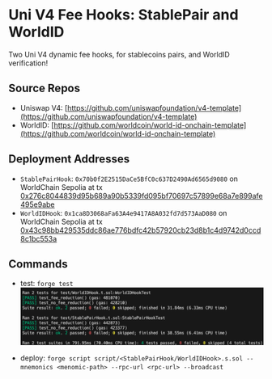# Uni V4 Fee Hooks: StablePair and WorldID

Two Uni V4 dynamic fee hooks, for stablecoins pairs, and WorldID verification!

## Source Repos

- Uniswap V4: [https://github.com/uniswapfoundation/v4-template](https://github.com/uniswapfoundation/v4-template)
- WorldID: [https://github.com/worldcoin/world-id-onchain-template](https://github.com/worldcoin/world-id-onchain-template)

## Deployment Addresses

- `StablePairHook`: `0x70b0f2E2515DaCe5BfC0c637D2490Ad6565d9080` on WorldChain Sepolia at tx [0x276c8044839d95b689a90b5339fd095bf70697c57899e68a7e899afe495e9abe](https://worldchain-sepolia.explorer.alchemy.com/tx/0x276c8044839d95b689a90b5339fd095bf70697c57899e68a7e899afe495e9abe)
- `WorldIDHook`: `0x1ca8D3068aFa63A4e9417A8A032fd7d573AaD080` on WorldChain Sepolia at tx [0x43c98bb429535ddc86ae776bdfc42b57920cb23d8b1c4d9742d0ccd8c1bc553a](https://worldchain-sepolia.explorer.alchemy.com/tx/0x43c98bb429535ddc86ae776bdfc42b57920cb23d8b1c4d9742d0ccd8c1bc553a)

## Commands

- test: `forge test`
  ![alt text](test.png)

- deploy: `forge script script/<StablePairHook/WorldIDHook>.s.sol --mnemonics <menomic-path> --rpc-url <rpc-url> --broadcast`
